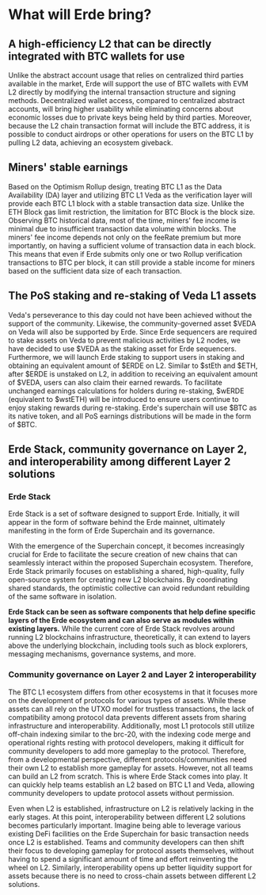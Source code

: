 # What will Erde bring?

## A high-efficiency L2 that can be directly integrated with BTC wallets for use

Unlike the abstract account usage that relies on centralized third parties available in the market, Erde will support the use of BTC wallets with EVM L2 directly by modifying the internal transaction structure and signing methods. Decentralized wallet access, compared to centralized abstract accounts, will bring higher usability while eliminating concerns about economic losses due to private keys being held by third parties. Moreover, because the L2 chain transaction format will include the BTC address, it is possible to conduct airdrops or other operations for users on the BTC L1 by pulling L2 data, achieving an ecosystem giveback.

## Miners' stable earnings

Based on the Optimism Rollup design, treating BTC L1 as the Data Availability (DA) layer and utilizing BTC L1 Veda as the verification layer will provide each BTC L1 block with a stable transaction data size. Unlike the ETH Block gas limit restriction, the limitation for BTC Block is the block size. Observing BTC historical data, most of the time, miners' fee income is minimal due to insufficient transaction data volume within blocks. The miners' fee income depends not only on the feeRate premium but more importantly, on having a sufficient volume of transaction data in each block. This means that even if Erde submits only one or two Rollup verification transactions to BTC per block, it can still provide a stable income for miners based on the sufficient data size of each transaction.

## The PoS staking and re-staking of Veda L1 assets

Veda's perseverance to this day could not have been achieved without the support of the community. Likewise, the community-governed asset $VEDA on Veda will also be supported by Erde. Since Erde sequencers are required to stake assets on Veda to prevent malicious activities by L2 nodes, we have decided to use $VEDA as the staking asset for Erde sequencers. Furthermore, we will launch Erde staking to support users in staking and obtaining an equivalent amount of $ERDE on L2. Similar to $stEth and $ETH, after $ERDE is unstaked on L2, in addition to receiving an equivalent amount of $VEDA, users can also claim their earned rewards. To facilitate unchanged earnings calculations for holders during re-staking, $wERDE (equivalent to $wstETH) will be introduced to ensure users continue to enjoy staking rewards during re-staking. Erde's superchain will use $BTC as its native token, and all PoS earnings distributions will be made in the form of $BTC.

## Erde Stack, community governance on Layer 2, and interoperability among different Layer 2 solutions

### Erde Stack

Erde Stack is a set of software designed to support Erde. Initially, it will appear in the form of software behind the Erde mainnet, ultimately manifesting in the form of Erde Superchain and its governance.

With the emergence of the Superchain concept, it becomes increasingly crucial for Erde to facilitate the secure creation of new chains that can seamlessly interact within the proposed Superchain ecosystem. Therefore, Erde Stack primarily focuses on establishing a shared, high-quality, fully open-source system for creating new L2 blockchains. By coordinating shared standards, the optimistic collective can avoid redundant rebuilding of the same software in isolation.

**Erde Stack can be seen as software components that help define specific layers of the Erde ecosystem and can also serve as modules within existing layers.** While the current core of Erde Stack revolves around running L2 blockchains infrastructure, theoretically, it can extend to layers above the underlying blockchain, including tools such as block explorers, messaging mechanisms, governance systems, and more.

### Community governance on Layer 2 and Layer 2 interoperability

The BTC L1 ecosystem differs from other ecosystems in that it focuses more on the development of protocols for various types of assets. While these assets can all rely on the UTXO model for trustless transactions, the lack of compatibility among protocol data prevents different assets from sharing infrastructure and interoperability. Additionally, most L1 protocols still utilize off-chain indexing similar to the brc-20, with the indexing code merge and operational rights resting with protocol developers, making it difficult for community developers to add more gameplay to the protocol. Therefore, from a developmental perspective, different protocols/communities need their own L2 to establish more gameplay for assets. However, not all teams can build an L2 from scratch. This is where Erde Stack comes into play. It can quickly help teams establish an L2 based on BTC L1 and Veda, allowing community developers to update protocol assets without permission.

Even when L2 is established, infrastructure on L2 is relatively lacking in the early stages. At this point, interoperability between different L2 solutions becomes particularly important. Imagine being able to leverage various existing DeFi facilities on the Erde Superchain for basic transaction needs once L2 is established. Teams and community developers can then shift their focus to developing gameplay for protocol assets themselves, without having to spend a significant amount of time and effort reinventing the wheel on L2. Similarly, interoperability opens up better liquidity support for assets because there is no need to cross-chain assets between different L2 solutions.

